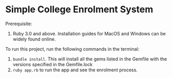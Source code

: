 # Simple College Enrolment System

Prerequisite:
1. Ruby 3.0 and above. Installation guides for MacOS and Windows can be widely found online.


To run this project, run the following commands in the terminal:
1. `bundle install`. This will install all the gems listed in the Gemfile with the versions specified in the Gemfile.lock
2. `ruby app.rb` to run the app and see the enrolment process.
